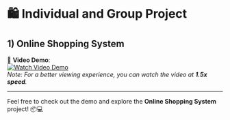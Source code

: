 # 🛍️ Individual and Group Project
## 1) Online Shopping System

🎥 **Video Demo**:  
[![Watch Video Demo](https://cdn.loom.com/sessions/thumbnails/f34123e124074ee8bff94da3d808a9b7-with-play.png)](https://www.loom.com/share/f34123e124074ee8bff94da3d808a9b7?sid=3fde3e74-4baa-437a-b2b9-def1fcd772a0)  
*Note: For a better viewing experience, you can watch the video at **1.5x speed**.*

---

Feel free to check out the demo and explore the **Online Shopping System** project! 📦💻
